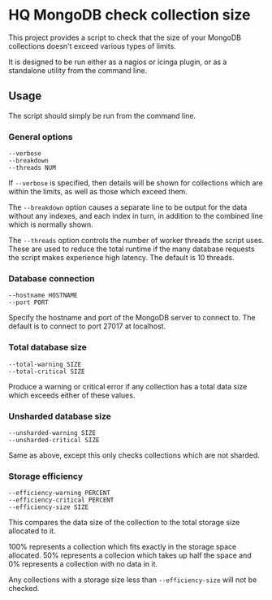 # HQ MongoDB check collection size

This project provides a script to check that the size of your MongoDB
collections doesn't exceed various types of limits.

It is designed to be run either as a nagios or icinga plugin, or as a standalone
utility from the command line.

## Usage

The script should simply be run from the command line.

### General options

    --verbose
    --breakdown
    --threads NUM

If `--verbose` is specified, then details will be shown for collections which
are within the limits, as well as those which exceed them.

The `--breakdown` option causes a separate line to be output for the data
without any indexes, and each index in turn, in addition to the combined line
which is normally shown.

The `--threads` option controls the number of worker threads the script uses.
These are used to reduce the total runtime if the many database requests the
script makes experience high latency. The default is 10 threads.

### Database connection

    --hostname HOSTNAME
    --port PORT

Specify the hostname and port of the MongoDB server to connect to. The default
is to connect to port 27017 at localhost.

### Total database size

    --total-warning SIZE
    --total-critical SIZE

Produce a warning or critical error if any collection has a total data size
which exceeds either of these values.

### Unsharded database size

    --unsharded-warning SIZE
    --unsharded-critical SIZE

Same as above, except this only checks collections which are not sharded.

### Storage efficiency

    --efficiency-warning PERCENT
    --efficiency-critical PERCENT
    --efficiency-size SIZE

This compares the data size of the collection to the total storage size
allocated to it.

100% represents a collection which fits exactly in the storage space allocated.
50% represents a collecion which takes up half the space and 0% represents a
collection with no data in it.

Any collections with a storage size less than `--efficiency-size` will not be
checked.
